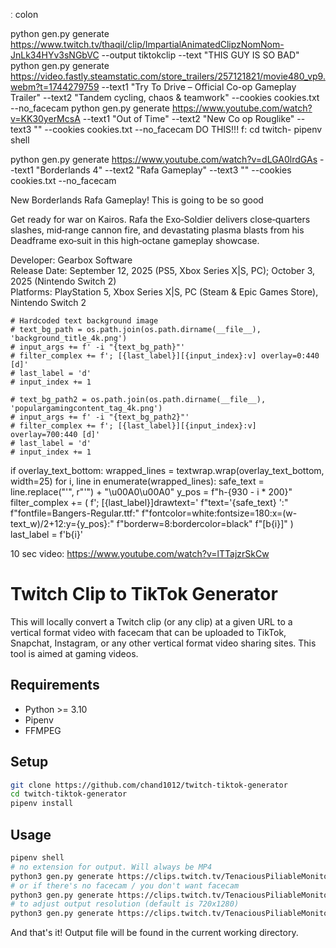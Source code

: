 



ː colon

python gen.py generate https://www.twitch.tv/thaqil/clip/ImpartialAnimatedClipzNomNom-JnLk34HYv3sNGbVC --output tiktokclip --text "THIS GUY IS SO BAD"
python gen.py generate https://video.fastly.steamstatic.com/store_trailers/257121821/movie480_vp9.webm?t=1744279759 --text1 "Try To Drive – Official Co-op Gameplay Trailer" --text2 "Tandem cycling, chaos & teamwork" --cookies cookies.txt --no_facecam
python gen.py generate https://www.youtube.com/watch?v=KK30yerMcsA --text1 "Out of Time" --text2 "New Co op Rouglike" --text3 "" --cookies cookies.txt --no_facecam
DO THIS!!!
f:
cd twitch-
pipenv shell





python gen.py generate https://www.youtube.com/watch?v=dLGA0lrdGAs --text1 "Borderlands 4" --text2 "Rafa Gameplay" --text3 "" --cookies cookies.txt --no_facecam

New Borderlands Rafa Gameplay! This is going to be so good

Get ready for war on Kairos. Rafa the Exo‑Soldier delivers close‑quarters slashes, mid‑range cannon fire, and devastating plasma blasts from his Deadframe exo‑suit in this high‑octane gameplay showcase.

Developer: Gearbox Software  
Release Date: September 12, 2025 (PS5, Xbox Series X|S, PC); October 3, 2025 (Nintendo Switch 2)  
Platforms: PlayStation 5, Xbox Series X|S, PC (Steam & Epic Games Store), Nintendo Switch 2













    # Hardcoded text background image
    # text_bg_path = os.path.join(os.path.dirname(__file__), 'background_title_4k.png')
    # input_args += f' -i "{text_bg_path}"'
    # filter_complex += f'; [{last_label}][{input_index}:v] overlay=0:440 [d]'
    # last_label = 'd'
    # input_index += 1

    # text_bg_path2 = os.path.join(os.path.dirname(__file__), 'populargamingcontent_tag_4k.png')
    # input_args += f' -i "{text_bg_path2}"'
    # filter_complex += f'; [{last_label}][{input_index}:v] overlay=700:440 [d]'
    # last_label = 'd'
    # input_index += 1

if overlay_text_bottom:
        wrapped_lines = textwrap.wrap(overlay_text_bottom, width=25)
        for i, line in enumerate(wrapped_lines):
            safe_text = line.replace("'", r"\'") + "\u00A0\u00A0"
            y_pos = f"h-{930 - i * 200}"
            filter_complex += (
                f'; [{last_label}]drawtext='
                f"text='{safe_text} ':" 
                f"fontfile=Bangers-Regular.ttf:"
                f"fontcolor=white:fontsize=180:x=(w-text_w)/2+12:y={y_pos}:"
                f"borderw=8:bordercolor=black"
                f"[b{i}]"
            )
            last_label = f'b{i}'


10 sec video:
https://www.youtube.com/watch?v=lTTajzrSkCw

# Twitch Clip to TikTok Generator

This will locally convert a Twitch clip (or any clip) at a given URL to a vertical format video with facecam that can be uploaded to TikTok, Snapchat, Instagram, or any other vertical format video sharing sites. This tool is aimed at gaming videos.

## Requirements

* Python >= 3.10
* Pipenv
* FFMPEG

## Setup

```sh
git clone https://github.com/chand1012/twitch-tiktok-generator
cd twitch-tiktok-generator
pipenv install
```

## Usage

```sh
pipenv shell
# no extension for output. Will always be MP4
python3 gen.py generate https://clips.twitch.tv/TenaciousPiliableMonitorOhMyDog-G7OYAcQB0bbADKOn --output tiktokclip 
# or if there's no facecam / you don't want facecam
python3 gen.py generate https://clips.twitch.tv/TenaciousPiliableMonitorOhMyDog-G7OYAcQB0bbADKOn --output tiktokclip --no_facecam
# to adjust output resolution (default is 720x1280)
python3 gen.py generate https://clips.twitch.tv/TenaciousPiliableMonitorOhMyDog-G7OYAcQB0bbADKOn --output tiktokclip --width 1080 --height 1920
```

And that's it! Output file will be found in the current working directory.

